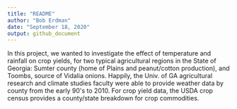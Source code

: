 ```yaml
---
title: "README"
author: "Bob Erdman"
date: "September 18, 2020"
output: github_document
---
```

In this project, we wanted to investigate the effect of temperature and rainfall on crop yields, for two typical agricultural
regions in the State of Georgia: Sumter county (home of Plains and peanut/cotton production), and Toombs, source of Vidalia onions.
Happily, the Univ. of GA agricultural research and climate studies faculty were able to provide weather data by county from the early 90's 
to 2010.    For crop yield data, the USDA crop census provides a county/state breakdown for crop commodities.    



